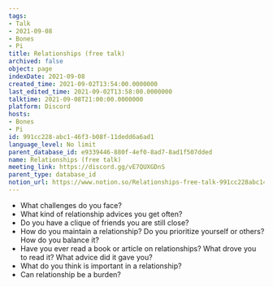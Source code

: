 ```yaml
---
tags:
- Talk
- 2021-09-08
- Bones
- Pi
title: Relationships (free talk)
archived: false
object: page
indexDate: 2021-09-08
created_time: 2021-09-02T13:54:00.0000000
last_edited_time: 2021-09-02T13:58:00.0000000
talktime: 2021-09-08T21:00:00.0000000
platform: Discord
hosts:
- Bones
- Pi
id: 991cc228-abc1-46f3-b08f-11dedd6a6ad1
language_level: No limit
parent_database_id: e9339446-880f-4ef0-8ad7-8ad1f507dded
name: Relationships (free talk)
meeting_link: https://discord.gg/vE7QUXGDnS
parent_type: database_id
notion_url: https://www.notion.so/Relationships-free-talk-991cc228abc146f3b08f11dedd6a6ad1
---
```



   - What challenges do you face?
   - What kind of relationship advices you get often?
   - Do you have a clique of friends you are still close?
   - How do you maintain a relationship? Do you prioritize yourself or others? How do you balance it?
   - Have you ever read a book or article on relationships? What drove you to read it? What advice did it gave you?
   - What do you think is important in a relationship?
   - Can relationship be a burden?










